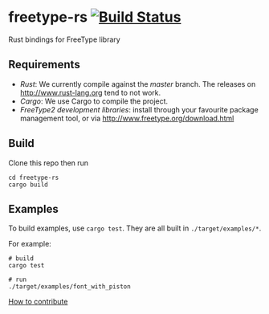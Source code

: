 # freetype-rs [![Build Status](https://travis-ci.org/PistonDevelopers/freetype-rs.svg?branch=master)](https://travis-ci.org/PistonDevelopers/freetype-rs)

Rust bindings for FreeType library

## Requirements

  * *Rust*: We currently compile against the *master* branch. The releases on
    http://www.rust-lang.org tend to not work.
  * *Cargo*: We use Cargo to compile the project.
  * *FreeType2 development libraries*: install through your favourite package
    management tool, or via http://www.freetype.org/download.html

## Build

Clone this repo then run
```
cd freetype-rs
cargo build
```

## Examples

To build examples, use `cargo test`. They are all built in `./target/examples/*`.

For example:
```
# build
cargo test

# run
./target/examples/font_with_piston
```

[How to contribute](https://github.com/PistonDevelopers/piston/blob/master/CONTRIBUTING.md)

